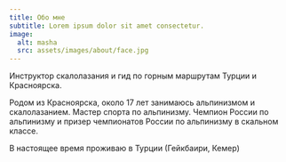 ```yaml
---
title: Обо мне
subtitle: Lorem ipsum dolor sit amet consectetur.
image:
  alt: masha
  src: assets/images/about/face.jpg
---
```

Инструктор скалолазания и гид по горным маршрутам Турции и Красноярска.


Родом из Красноярска, около 17 лет занимаюсь альпинизмом и скалолазанием. Мастер спорта по альпинизму. Чемпион России по альпинизму и призер чемпионатов России по альпинизму в скальном классе.


В настоящее время проживаю в Турции (Гейкбаири, Кемер)
